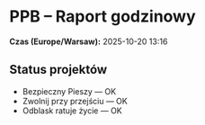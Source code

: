 # PPB – Raport godzinowy
**Czas (Europe/Warsaw):** 2025-10-20 13:16

## Status projektów
- Bezpieczny Pieszy — OK
- Zwolnij przy przejściu — OK
- Odblask ratuje życie — OK

